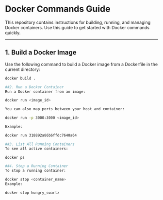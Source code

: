 # Docker Commands Guide

This repository contains instructions for building, running, and managing Docker containers. Use this guide to get started with Docker commands quickly.

---

## 1. Build a Docker Image

Use the following command to build a Docker image from a Dockerfile in the current directory:

```bash
docker build .

##2. Run a Docker Container
Run a Docker container from an image:

docker run <image_id>

You can also map ports between your host and container:

docker run -p 3000:3000 <image_id>

Example:

docker run 318892a86b6ffdc7640a64

##3. List All Running Containers
To see all active containers:

docker ps

##4. Stop a Running Container
To stop a running container:

docker stop <container_name>
Example:

docker stop hungry_swartz

